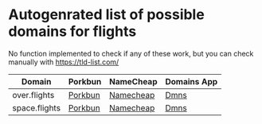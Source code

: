 # Autogenrated list of possible domains for flights

No function implemented to check if any of these work, but you can check manually with https://tld-list.com/

| Domain | Porkbun | NameCheap | Domains App |
|---|---|---|---|
| over.flights | [Porkbun](https://porkbun.com/checkout/search?prb=e814663da1&tlds=&idnLanguage=&search=search&q=over.flights) | [Namecheap](https://www.namecheap.com/domains/registration/results/?domain=over.flights) | [Dmns](https://dmns.app/domains?q=over.flights) |
| space.flights | [Porkbun](https://porkbun.com/checkout/search?prb=e814663da1&tlds=&idnLanguage=&search=search&q=space.flights) | [Namecheap](https://www.namecheap.com/domains/registration/results/?domain=space.flights) | [Dmns](https://dmns.app/domains?q=space.flights) |
